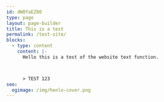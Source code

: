 ```yaml
---
id: dW0faEZ8O
type: page
layout: page-builder
title: This is a test
permalink: /test-site/
blocks:
  - type: content
    content: |-
      H﻿ello this is a test of the website text function.



      > T﻿EST 123
seo:
  ogimage: /img/henlo-cover.png
---
```

